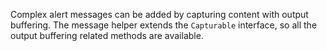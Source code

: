 Complex alert messages can be added by capturing content
with output buffering. The message helper extends the 
`Capturable` interface, so all the output buffering related
methods are available.

